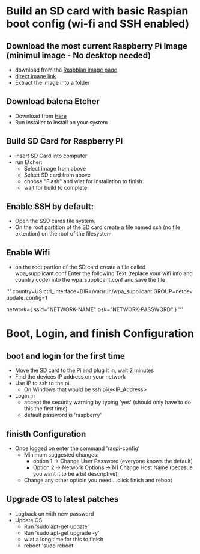 # Build an SD card with basic Raspian boot config (wi-fi and SSH enabled)


## Download the most current Raspberry Pi Image (minimul image - No desktop needed)
* download from the [Raspbian image page](https://www.raspberrypi.org/downloads/raspbian/)
* [direct image link](https://downloads.raspberrypi.org/raspbian_lite_latest)
* Extract the image into a folder


## Download balena Etcher
  * Download from [Here](https://www.balena.io/etcher/)
  * Run installer to install on your system


## Build SD Card for Raspberry Pi
* insert SD Card into computer
* run Etcher:
    * Select image from above
    * Select SD card from above
    * choose "Flash" and wiat for installation to finish.
    * wait for build to complete


## Enable SSH by default:

* Open the SSD cards file system.
* On the root partition of the SD card create a file named ssh (no file extention) on the root of the filesystem


## Enable Wifi

* on the root partion of the SD card create a file called wpa_supplicant.conf
  Enter the following Text (replace your wifi info and country code) into the wpa_supplicant.conf and save the file
  
'''
country=US
ctrl_interface=DIR=/var/run/wpa_supplicant GROUP=netdev
update_config=1

network={
        ssid="NETWORK-NAME"
        psk="NETWORK-PASSWORD"
    }
'''
 

# Boot, Login, and finish Configuration

## boot and login for the first time

* Move the SD card to the Pi and plug it in, wait 2 minutes
* Find the devices IP address on your network
* Use IP to ssh to the pi.  
  * On Windows that would be ssh pi@<IP_Address> 
* Login in
   * accept the security warning by typing 'yes' (should only have to do this the first time)
   * default password is 'raspberry'
   
## finisth Configuration

* Once logged on enter the command 'raspi-config'
  * Minimum suggested changes:
    * option 1 -> Change User Password (everyone knows the default)
    * Option 2 -> Network Options -> N1 Change Host Name (becasue you want it to be a bit descriptive)
  * Change any other optioin you need....click finish and reboot
  
## Upgrade OS to latest patches

* Logback on with new password
* Update OS
  * Run 'sudo apt-get update'
  * Run 'sudo apt-get upgrade -y'
  * wiat a long time for this to finish
  * reboot 'sudo reboot'

      
 
    
    
    

 
  


